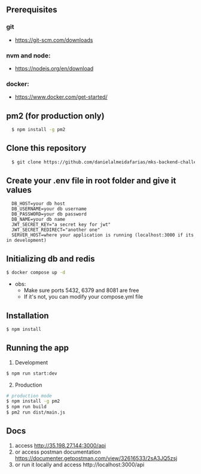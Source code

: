## Prerequisites

### git
- https://git-scm.com/downloads

### nvm and node:
- https://nodejs.org/en/download

### docker: 
- https://www.docker.com/get-started/

## pm2 (for production only)
```bash
  $ npm install -g pm2  
```

## Clone this repository 
```bash
  $ git clone https://github.com/danielalmeidafarias/mks-backend-challenge.git
```

## Create your .env file in root folder and give it values
```
  DB_HOST=your db host
  DB_USERNAME=your db username
  DB_PASSWORD=your db password
  DB_NAME=your db name
  JWT_SECRET_KEY="a secret key for jwt"
  JWT_SECRET_REDIRECT="another one"
  SERVER_HOST=where your application is running (localhost:3000 if its in development)
```

## Initializing db and redis
```bash
$ docker compose up -d
```
* obs: 
  - Make sure ports 5432, 6379 and 8081 are free
  - If it's not, you can modify your compose.yml file

## Installation
```bash
$ npm install
```

## Running the app

1. Development
```bash
$ npm run start:dev
```
2. Production
```bash
# production mode
$ npm install -g pm2
$ npm run build
$ pm2 run dist/main.js
```

## Docs
1. access http://35.198.27.144:3000/api
3. or access postman documentation https://documenter.getpostman.com/view/32616533/2sA3JQ5zsj
4. or run it locally and access http://localhost:3000/api
